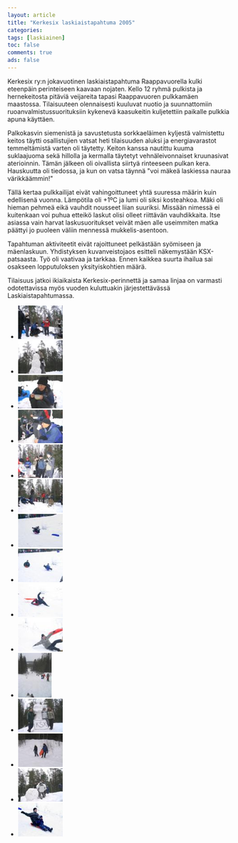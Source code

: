 ```yaml
---
layout: article 
title: "Kerkesix laskiaistapahtuma 2005" 
categories: 
tags: [laskiainen]
toc: false 
comments: true 
ads: false 
---
```


Kerkesix ry:n jokavuotinen laskiaistapahtuma Raappavuorella kulki
eteenpäin perinteiseen kaavaan nojaten. Kello 12 ryhmä pulkista ja
hernekeitosta pitäviä veijareita tapasi Raappavuoren pulkkamäen
maastossa. Tilaisuuteen olennaisesti kuuluvat nuotio ja suunnattomiin
ruoanvalmistussuorituksiin kykenevä kaasukeitin kuljetettiin paikalle
pulkkia apuna käyttäen.

Palkokasvin siemenistä ja savustetusta sorkkaeläimen kyljestä
valmistettu keitos täytti osallistujien vatsat heti tilaisuuden aluksi
ja energiavarastot temmeltämistä varten oli täytetty. Keiton kanssa
nautittu kuuma suklaajuoma sekä hillolla ja kermalla täytetyt
vehnäleivonnaiset kruunasivat aterioinnin. Tämän jälkeen oli oivallista
siirtyä rinteeseen pulkan kera. Hauskuutta oli tiedossa, ja kun on vatsa
täynnä "voi mäkeä laskiessa nauraa värikkäämmin!"

Tällä kertaa pulkkailijat eivät vahingoittuneet yhtä suuressa määrin
kuin edellisenä vuonna. Lämpötila oli +1ºC ja lumi oli siksi kosteahkoa.
Mäki oli hieman pehmeä eikä vauhdit nousseet liian suuriksi. Missään
nimessä ei kuitenkaan voi puhua etteikö laskut olisi olleet riittävän
vauhdikkaita. Itse asiassa vain harvat laskusuoritukset veivät mäen alle
useimmiten matka päättyi jo puoleen väliin mennessä mukkelis-asentoon.

Tapahtuman aktiviteetit eivät rajoittuneet pelkästään syömiseen ja
mäenlaskuun. Yhdistyksen kuvanveistojaos esitteli näkemystään
KSX-patsaasta. Työ oli vaativaa ja tarkkaa. Ennen kaikkea suurta ihailua
sai osakseen lopputuloksen yksityiskohtien määrä.

Tilaisuus jatkoi ikiaikaista Kerkesix-perinnettä ja samaa linjaa on
varmasti odotettavissa myös vuoden kuluttuakin järjestettävässä
Laskiaistapahtumassa.

<div class="th-grid image-gallery" markdown="1">

-   [![](/images/laskiainen-2005/Thumbnails/luokittelematonlaskiainen2005_01b.jpg)](/images/laskiainen-2005/luokittelematonlaskiainen2005_01b.jpg)
-   [![](/images/laskiainen-2005/Thumbnails/luokittelematonlaskiainen2005_02b.jpg)](/images/laskiainen-2005/luokittelematonlaskiainen2005_02b.jpg)
-   [![](/images/laskiainen-2005/Thumbnails/luokittelematonlaskiainen2005_03b.jpg)](/images/laskiainen-2005/luokittelematonlaskiainen2005_03b.jpg)
-   [![](/images/laskiainen-2005/Thumbnails/luokittelematonlaskiainen2005_04b.jpg)](/images/laskiainen-2005/luokittelematonlaskiainen2005_04b.jpg)
-   [![](/images/laskiainen-2005/Thumbnails/luokittelematonlaskiainen2005_05b.jpg)](/images/laskiainen-2005/luokittelematonlaskiainen2005_05b.jpg)
-   [![](/images/laskiainen-2005/Thumbnails/luokittelematonlaskiainen2005_06b.jpg)](/images/laskiainen-2005/luokittelematonlaskiainen2005_06b.jpg)
-   [![](/images/laskiainen-2005/Thumbnails/luokittelematonlaskiainen2005_07b.jpg)](/images/laskiainen-2005/luokittelematonlaskiainen2005_07b.jpg)
-   [![](/images/laskiainen-2005/Thumbnails/luokittelematonlaskiainen2005_08b.jpg)](/images/laskiainen-2005/luokittelematonlaskiainen2005_08b.jpg)
-   [![](/images/laskiainen-2005/Thumbnails/luokittelematonlaskiainen2005_09b.jpg)](/images/laskiainen-2005/luokittelematonlaskiainen2005_09b.jpg)
-   [![](/images/laskiainen-2005/Thumbnails/luokittelematonlaskiainen2005_10b.jpg)](/images/laskiainen-2005/luokittelematonlaskiainen2005_10b.jpg)
-   [![](/images/laskiainen-2005/Thumbnails/luokittelematonlaskiainen2005_11b.jpg)](/images/laskiainen-2005/luokittelematonlaskiainen2005_11b.jpg)
-   [![](/images/laskiainen-2005/Thumbnails/luokittelematonlaskiainen2005_13b.jpg)](/images/laskiainen-2005/luokittelematonlaskiainen2005_13b.jpg)
-   [![](/images/laskiainen-2005/Thumbnails/luokittelematonlaskiainen2005_14b.jpg)](/images/laskiainen-2005/luokittelematonlaskiainen2005_14b.jpg)
-   [![](/images/laskiainen-2005/Thumbnails/luokittelematonlaskiainen2005_15b.jpg)](/images/laskiainen-2005/luokittelematonlaskiainen2005_15b.jpg)
-   [![](/images/laskiainen-2005/Thumbnails/luokittelematonlaskiainen2005_16b.jpg)](/images/laskiainen-2005/luokittelematonlaskiainen2005_16b.jpg)

</div>
